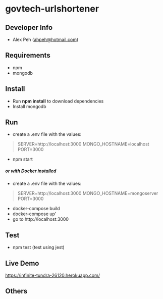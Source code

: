 # govtech-urlshortener

## Developer Info
 - Alex Peh (ahpeh@hotmail.com)
 
## Requirements
- npm
- mongodb

## Install
- Run **npm install** to download dependencies
- Install mongodb

## Run
- create a .env file with the values:
> SERVER=http://localhost:3000
> MONGO_HOSTNAME=localhost
> PORT=3000
- npm start
##### or with Docker installed
- create a .env file with the values:
> SERVER=http://localhost:3000
> MONGO_HOSTNAME=mongoserver
> PORT=3000
- docker-compose build
- docker-compose up'
- go to http://localhost:3000

## Test
- npm test (test using jest)

## Live Demo
https://infinite-tundra-26120.herokuapp.com/


## Others

